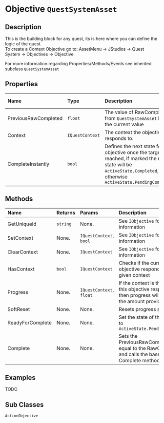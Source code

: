 # Objective <span class='jdl-questsystem-models-questsystemasset'>`QuestSystemAsset`</span>

## Description
This is the building block for any quest, its is here where you can define the logic of the quest. <br>
To create a Context Objective go to: AssetMenu &rarr; JStudios &rarr; Quest System &rarr; Objectives &rarr; Objective<br>

For more information regarding Properties/Methods/Events see inherited subclass <span class='jdl-questsystem-models-questsystemasset'>`QuestSystemAsset`</span>

## Properties
<div class="public-properties-table">

| Name | Type | Description | Shown in inspector
|:--- |:---|:--- | :--- |
| PreviousRawCompleted | `float` | The value of RawCompleted from <span class='jdl-questsystem-models-questsystemasset'>`QuestSystemAsset`</span> before the current value| Yes |
| Context | <span class='jdl-questcontexts-questcontext'>`IQuestContext`</span> | The context the objective responds to. | Yes |
| CompleteInstantly | `bool` | Defines the next state for the objective once the target is reached, if marked the next state will be <span class='jdl-questsystem-models-activestate'>`ActiveState.Completed`</span>, otherwise <span class='jdl-questsystem-models-activestate'>`ActiveState.PendingCompleted`</span> | Yes |

</div>

## Methods

| Name | Returns | Params | Description
|:--- |:---|:--- |:--- |
| GetUniqueId | `string` | None. | See <span class='jdl-questsystem-objectives-iobjective'>`IObjective`</span> for more information |
| SetContext | None. | <span class='jdl-questsystem-questcontexts-questcontext'>`IQuestContext`</span>, `bool` | See <span class='jdl-questsystem-objectives-iobjective'>`IObjective`</span> for more information |
| ClearContext | None. | <span class='jdl-questsystem-questcontexts-questcontext'>`IQuestContext`</span> | See <span class='jdl-questsystem-objectives-iobjective'>`IObjective`</span> for more information |
| HasContext | `bool` | <span class='jdl-questsystem-questcontexts-questcontext'>`IQuestContext`</span> | Checks if the current objective responds to the given context |
| Progress | None. | <span class='jdl-questsystem-questcontexts-questcontext'>`IQuestContext`</span>, `float` | If the context is the one that this objective responds to then progress will be made by the amount provided. |
| SoftReset | None. | None. | Resets progress and state. |
| ReadyForComplete | None. | None. | Set the state of the objective to  <span class='jdl-questsystem-models-activestate'>`ActiveState.PendingCompleted`</span>|
| Complete | None. | None. | Sets the PreviousRawCompleted to be equal to the RawCompleted and calls the base class Complete method (See title) |

## Examples
TODO

## Sub Classes
`ActionObjective` 

